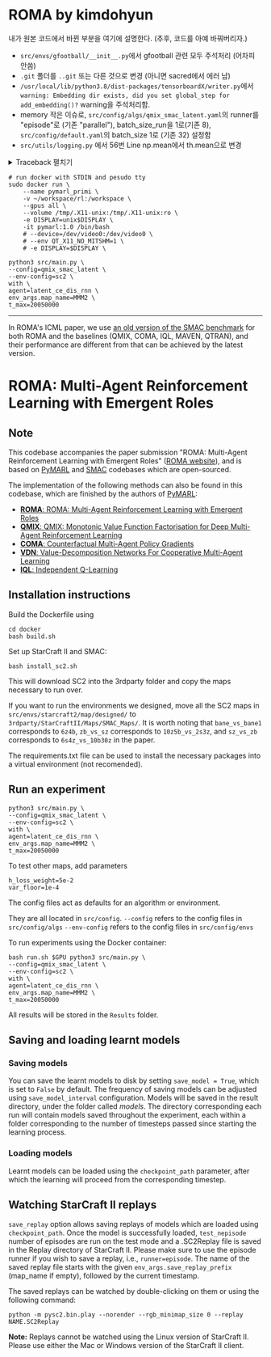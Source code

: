 # ROMA by kimdohyun

내가 원본 코드에서 바뀐 부분을 여기에 설명한다. (추후, 코드를 아예 바꿔버리자.)

- `src/envs/gfootball/__init__.py`에서 gfootball 관련 모두 주석처리 (어차피 안씀)
- `.git` 폴더를 `..git` 또는 다른 것으로 변경 (아니면 sacred에서 에러 남)
- `/usr/local/lib/python3.8/dist-packages/tensorboardX/writer.py`에서 `warning: Embedding dir exists, did you set global_step for add_embedding()?` warning을 주석처리함.
- memory 작은 이슈로, `src/config/algs/qmix_smac_latent.yaml`의 runner를 "episode"로 (기존 "parallel"), batch_size_run을 1로(기존 8), `src/config/default.yaml`의 batch_size 1로 (기존 32) 설정함
- `src/utils/logging.py` 에서 56번 Line np.mean에서 th.mean으로 변경
<details>
    <summary>Traceback 펼치기</summary>

```
  File "/pymarl/src/utils/logging.py", line 55, in print_recent_stats
    item = "{:.4f}".format(np.mean([x[1] for x in self.stats[k][-window:]]))
  File "<__array_function__ internals>", line 5, in mean
  File "/usr/local/lib/python3.8/dist-packages/numpy/core/fromnumeric.py", line 3419, in mean
    return _methods._mean(a, axis=axis, dtype=dtype,
  File "/usr/local/lib/python3.8/dist-packages/numpy/core/_methods.py", line 162, in _mean
    arr = asanyarray(a)
  File "/usr/local/lib/python3.8/dist-packages/numpy/core/_asarray.py", line 171, in asanyarray
    return array(a, dtype, copy=False, order=order, subok=True)
  File "/usr/local/lib/python3.8/dist-packages/torch/_tensor.py", line 1030, in __array__
    return self.numpy()
TypeError: can't convert cuda:0 device type tensor to numpy. Use Tensor.cpu() to copy the tensor to host memory first.
```
</details>

```shell
# run docker with STDIN and pesudo tty
sudo docker run \
    --name pymarl_primi \
    -v ~/workspace/rl:/workspace \
    --gpus all \
    --volume /tmp/.X11-unix:/tmp/.X11-unix:ro \
    -e DISPLAY=unix$DISPLAY \
    -it pymarl:1.0 /bin/bash
    # --device=/dev/video0:/dev/video0 \
    # --env QT_X11_NO_MITSHM=1 \
    # -e DISPLAY=$DISPLAY \

python3 src/main.py \
--config=qmix_smac_latent \
--env-config=sc2 \
with \
agent=latent_ce_dis_rnn \
env_args.map_name=MMM2 \
t_max=20050000
```

------------

In ROMA's ICML paper, we use [an old version of the SMAC benchmark](https://arxiv.org/pdf/1902.04043v1.pdf) for both ROMA and the baselines (QMIX, COMA, IQL, MAVEN, QTRAN), and their performance are different from that can be achieved by the latest version.

# ROMA: Multi-Agent Reinforcement Learning with Emergent Roles

## Note
 This codebase accompanies the paper submission "ROMA: Multi-Agent Reinforcement Learning with Emergent Roles" ([ROMA website](https://sites.google.com/view/romarl)), and is based on  [PyMARL](https://github.com/oxwhirl/pymarl) and [SMAC](https://github.com/oxwhirl/smac) codebases which are open-sourced.

The implementation of the following methods can also be found in this codebase, which are finished by the authors of [PyMARL](https://github.com/oxwhirl/pymarl):

- [**ROMA**: ROMA: Multi-Agent Reinforcement Learning with Emergent Roles](https://arxiv.org/abs/2003.08039)
- [**QMIX**: QMIX: Monotonic Value Function Factorisation for Deep Multi-Agent Reinforcement Learning](https://arxiv.org/abs/1803.11485)
- [**COMA**: Counterfactual Multi-Agent Policy Gradients](https://arxiv.org/abs/1705.08926)
- [**VDN**: Value-Decomposition Networks For Cooperative Multi-Agent Learning](https://arxiv.org/abs/1706.05296) 
- [**IQL**: Independent Q-Learning](https://arxiv.org/abs/1511.08779)

## Installation instructions

Build the Dockerfile using 
```shell
cd docker
bash build.sh
```

Set up StarCraft II and SMAC:
```shell
bash install_sc2.sh
```

This will download SC2 into the 3rdparty folder and copy the maps necessary to run over.

If you want to run the environments we designed, move all the SC2 maps in `src/envs/starcraft2/map/designed/` to `3rdparty/StarCraftII/Maps/SMAC_Maps/`.
It is worth noting that `bane_vs_bane1` corresponds to `6z4b`, `zb_vs_sz` corresponds to `10z5b_vs_2s3z`, and `sz_vs_zb` 
corresponds to `6s4z_vs_10b30z` in the paper. 

The requirements.txt file can be used to install the necessary packages into a virtual environment (not recomended).

## Run an experiment 

```shell
python3 src/main.py \
--config=qmix_smac_latent \
--env-config=sc2 \
with \
agent=latent_ce_dis_rnn \
env_args.map_name=MMM2 \
t_max=20050000
```

To test other maps, add parameters

```shell
h_loss_weight=5e-2
var_floor=1e-4
```

The config files act as defaults for an algorithm or environment. 

They are all located in `src/config`.
`--config` refers to the config files in `src/config/algs`
`--env-config` refers to the config files in `src/config/envs`

To run experiments using the Docker container:

```shell
bash run.sh $GPU python3 src/main.py \
--config=qmix_smac_latent \
--env-config=sc2 \
with \
agent=latent_ce_dis_rnn \
env_args.map_name=MMM2 \
t_max=20050000
```


All results will be stored in the `Results` folder.



## Saving and loading learnt models

### Saving models

You can save the learnt models to disk by setting `save_model = True`, which is set to `False` by default. The frequency of saving models can be adjusted using `save_model_interval` configuration. Models will be saved in the result directory, under the folder called *models*. The directory corresponding each run will contain models saved throughout the experiment, each within a folder corresponding to the number of timesteps passed since starting the learning process.

### Loading models

Learnt models can be loaded using the `checkpoint_path` parameter, after which the learning will proceed from the corresponding timestep. 

## Watching StarCraft II replays

`save_replay` option allows saving replays of models which are loaded using `checkpoint_path`. Once the model is successfully loaded, `test_nepisode` number of episodes are run on the test mode and a .SC2Replay file is saved in the Replay directory of StarCraft II. Please make sure to use the episode runner if you wish to save a replay, i.e., `runner=episode`. The name of the saved replay file starts with the given `env_args.save_replay_prefix` (map_name if empty), followed by the current timestamp. 

The saved replays can be watched by double-clicking on them or using the following command:

```shell
python -m pysc2.bin.play --norender --rgb_minimap_size 0 --replay NAME.SC2Replay
```

**Note:** Replays cannot be watched using the Linux version of StarCraft II. Please use either the Mac or Windows version of the StarCraft II client.
